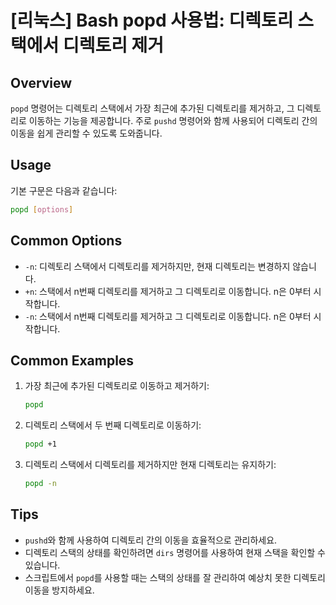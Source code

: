 # [리눅스] Bash popd 사용법: 디렉토리 스택에서 디렉토리 제거

## Overview
`popd` 명령어는 디렉토리 스택에서 가장 최근에 추가된 디렉토리를 제거하고, 그 디렉토리로 이동하는 기능을 제공합니다. 주로 `pushd` 명령어와 함께 사용되어 디렉토리 간의 이동을 쉽게 관리할 수 있도록 도와줍니다.

## Usage
기본 구문은 다음과 같습니다:
```bash
popd [options]
```

## Common Options
- `-n`: 디렉토리 스택에서 디렉토리를 제거하지만, 현재 디렉토리는 변경하지 않습니다.
- `+n`: 스택에서 n번째 디렉토리를 제거하고 그 디렉토리로 이동합니다. n은 0부터 시작합니다.
- `-n`: 스택에서 n번째 디렉토리를 제거하고 그 디렉토리로 이동합니다. n은 0부터 시작합니다.

## Common Examples
1. 가장 최근에 추가된 디렉토리로 이동하고 제거하기:
   ```bash
   popd
   ```

2. 디렉토리 스택에서 두 번째 디렉토리로 이동하기:
   ```bash
   popd +1
   ```

3. 디렉토리 스택에서 디렉토리를 제거하지만 현재 디렉토리는 유지하기:
   ```bash
   popd -n
   ```

## Tips
- `pushd`와 함께 사용하여 디렉토리 간의 이동을 효율적으로 관리하세요.
- 디렉토리 스택의 상태를 확인하려면 `dirs` 명령어를 사용하여 현재 스택을 확인할 수 있습니다.
- 스크립트에서 `popd`를 사용할 때는 스택의 상태를 잘 관리하여 예상치 못한 디렉토리 이동을 방지하세요.